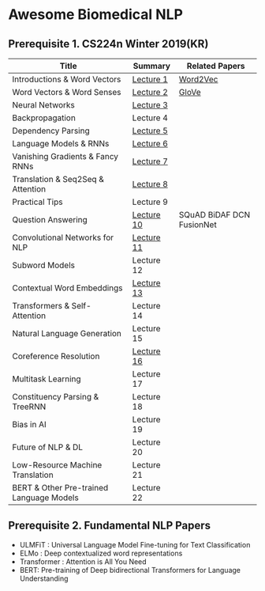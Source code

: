 # Awesome Biomedical NLP

## Prerequisite 1. CS224n Winter 2019(KR)
|Title|Summary|Related Papers|
|------|---|---|
|Introductions & Word Vectors|[Lecture 1](https://github.com/hahajjjun/NLP_Review/blob/main/Lecture%20Notes/Lecture%201/Lecture%201.md)|[Word2Vec](https://arxiv.org/abs/1301.3781)|
|Word Vectors & Word Senses|[Lecture 2](https://github.com/hahajjjun/NLP_Review/blob/main/Lecture%20Notes/Lecture%202/Lecture%202.md)|[GloVe](https://aclanthology.org/D14-1162.pdf)|
|Neural Networks|[Lecture 3](https://github.com/hahajjjun/NLP_Review/blob/main/Lecture%20Notes/Lecture%203/Lecture%203.md)||
|Backpropagation|Lecture 4||
|Dependency Parsing|[Lecture 5](https://github.com/hahajjjun/NLP_Review/blob/main/Lecture%20Notes/Lecture%205/Lecture%205.md)||
|Language Models & RNNs|[Lecture 6](https://github.com/hahajjjun/NLP_Review/blob/main/Lecture%20Notes/Lecture%206/Lecture%206.md)||
|Vanishing Gradients & Fancy RNNs|[Lecture 7](https://github.com/hahajjjun/NLP_Review/blob/main/Lecture%20Notes/Lecture%207/Lecture%207.md)||
|Translation & Seq2Seq & Attention|[Lecture 8](https://github.com/hahajjjun/NLP_Review/blob/main/Lecture%20Notes/Lecture%208/Lecture%208.md)||
|Practical Tips|Lecture 9||
|Question Answering |[Lecture 10](https://github.com/hahajjjun/NLP_Review/blob/main/Lecture%20Notes/Lecture%2010/Lecture%2010.md)|SQuAD BiDAF DCN FusionNet|
|Convolutional Networks for NLP|[Lecture 11](https://github.com/hahajjjun/NLP_Review/blob/main/Lecture%20Notes/Lecture%2011/Lecture%2011.md)||
|Subword Models|Lecture 12||
|Contextual Word Embeddings|[Lecture 13](https://github.com/hahajjjun/NLP_Review/blob/main/Lecture%20Notes/Lecture%2013/Lecture%2013.md)||
|Transformers & Self-Attention|Lecture 14||
|Natural Language Generation|Lecture 15||
|Coreference Resolution|[Lecture 16](https://github.com/hahajjjun/NLP_Review/blob/main/Lecture%20Notes/Lecture%2016/Lecture%2016.md)||
|Multitask Learning|Lecture 17||
|Constituency Parsing & TreeRNN|Lecture 18||
|Bias in AI|Lecture 19||
|Future of NLP & DL|Lecture 20||
|Low-Resource Machine Translation|Lecture 21||
|BERT & Other Pre-trained Language Models|Lecture 22||

## Prerequisite 2. Fundamental NLP Papers
- ULMFiT : Universal Language Model Fine-tuning for Text Classification
- ELMo : Deep contextualized word representations
- Transformer : Attention is All You Need
- BERT: Pre-training of Deep bidirectional Transformers for Language Understanding
